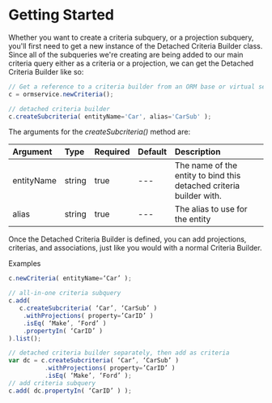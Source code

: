 # Getting Started

Whether you want to create a criteria subquery, or a projection subquery, you'll first need to get a new instance of the Detached Criteria Builder class. Since all of the subqueries we're creating are being added to our main criteria query either as a criteria or a projection, we can get the Detached Criteria Builder like so:

```javascript
// Get a reference to a criteria builder from an ORM base or virtual service
c = ormservice.newCriteria();

// detached criteria builder
c.createSubcriteria( entityName='Car', alias='CarSub' );
```

The arguments for the _createSubcriteria\(\)_ method are:

| Argument | Type | Required | Default | Description |
| :--- | :--- | :--- | :--- | :--- |
| entityName | string | true | --- | The name of the entity to bind this detached criteria builder with. |
| alias | string | true | --- | The alias to use for the entity |

Once the Detached Criteria Builder is defined, you can add projections, criterias, and associations, just like you would with a normal Criteria Builder.

Examples

```javascript
c.newCriteria( entityName=‘Car’ );

// all-in-one criteria subquery
c.add(
   c.createSubcriteria( ‘Car’, ‘CarSub’ )
    .withProjections( property=’CarID’ )
    .isEq( ‘Make’, ‘Ford’ )
    .propertyIn( ‘CarID’ )
).list();

// detached criteria builder separately, then add as criteria
var dc = c.createSubcriteria( ‘Car’, ‘CarSub’ )
          .withProjections( property=’CarID’ )
          .isEq( ‘Make’, ‘Ford’ );
// add criteria subquery
c.add( dc.propertyIn( ‘CarID’ ) );
```

